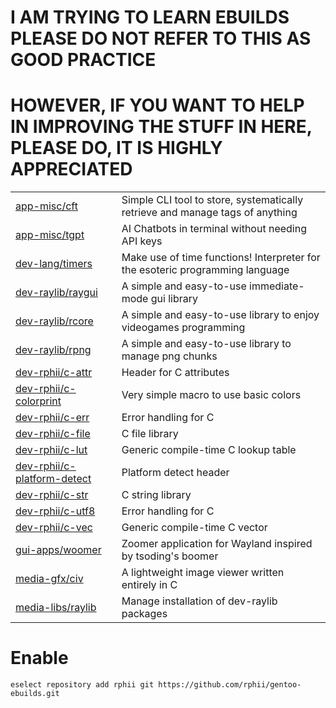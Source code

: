 # I AM TRYING TO LEARN EBUILDS PLEASE DO NOT REFER TO THIS AS GOOD PRACTICE
# HOWEVER, IF YOU WANT TO HELP IN IMPROVING THE STUFF IN HERE, PLEASE DO, IT IS HIGHLY APPRECIATED

|||
|---|---|
| [app-misc/cft](https://github.com/rphii/c-file-tagger) | Simple CLI tool to store, systematically retrieve and manage tags of anything |
| [app-misc/tgpt](https://github.com/aandrew-me/tgpt) | AI Chatbots in terminal without needing API keys |
| [dev-lang/timers](https://github.com/rphii/TimersInterpreter) | Make use of time functions! Interpreter for the esoteric programming language |
| [dev-raylib/raygui](https://github.com/raysan5/raygui) | A simple and easy-to-use immediate-mode gui library |
| [dev-raylib/rcore](https://github.com/raysan5/raylib) | A simple and easy-to-use library to enjoy videogames programming |
| [dev-raylib/rpng](https://github.com/raysan5/rpng) | A simple and easy-to-use library to manage png chunks |
| [dev-rphii/c-attr](https://github.com/rphii/c-attr) | Header for C attributes |
| [dev-rphii/c-colorprint](https://github.com/rphii/c-colorprint) | Very simple macro to use basic colors |
| [dev-rphii/c-err](https://github.com/rphii/c-err) | Error handling for C |
| [dev-rphii/c-file](https://github.com/rphii/c-file) | C file library |
| [dev-rphii/c-lut](https://github.com/rphii/c-lut) | Generic compile-time C lookup table |
| [dev-rphii/c-platform-detect](https://github.com/rphii/c-platform-detect) | Platform detect header |
| [dev-rphii/c-str](https://github.com/rphii/c-str) | C string library |
| [dev-rphii/c-utf8](https://github.com/rphii/c-utf8) | Error handling for C |
| [dev-rphii/c-vec](https://github.com/rphii/c-vec) | Generic compile-time C vector |
| [gui-apps/woomer](https://github.com/coffeeispower/woomer) | Zoomer application for Wayland inspired by tsoding's boomer |
| [media-gfx/civ](https://github.com/rphii/c-image-viewer) | A lightweight image viewer written entirely in C |
| [media-libs/raylib](https://www.raylib.com) | Manage installation of dev-raylib packages |

# Enable

```
eselect repository add rphii git https://github.com/rphii/gentoo-ebuilds.git
```

